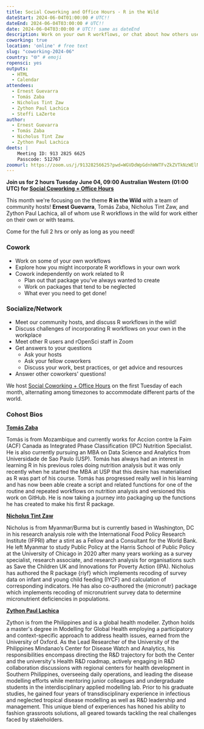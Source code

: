 ```yaml
---
title: Social Coworking and Office Hours - R in the Wild
dateStart: 2024-06-04T01:00:00 # UTC!!
dateEnd: 2024-06-04T03:00:00 # UTC!!
date: 2024-06-04T03:00:00 # UTC!! same as dateEnd
description: Work on your own R workflows, or chat about how others use them in their work.
coworking: true
location: 'online' # free text
slug: "coworking-2024-06"
country: "🌐" # emoji
ropensci: yes
outputs:
  - HTML
  - Calendar
attendees:
  - Ernest Guevarra
  - Tomás Zaba
  - Nicholus Tint Zaw
  - Zython Paul Lachica
  - Steffi LaZerte
author:
  - Ernest Guevarra
  - Tomás Zaba
  - Nicholus Tint Zaw
  - Zython Paul Lachica
deets: |
    Meeting ID: 913 2825 6625
    Passcode: 512767
zoomurl: https://zoom.us/j/91328256625?pwd=WGVDdWpGdnhWWTFvZkZVTkNzWElNQT09
---
```


<!--
```{r}
d <- lubridate::ymd_hms('2024-06-04 09:00:00', tz = 'Australia/Perth')
lubridate::with_tz(d, 'UTC')
lubridate::with_tz(d, 'America/Winnipeg')
```
-->

**Join us for 2 hours Tuesday June 04, 09:00 Australian Western (01:00 UTC) for 
[Social Coworking + Office Hours](/blog/2023/06/21/coworking/)**

This month we're focusing on the theme **R in the Wild** 
with a team of community hosts! **Ernest Guevarra**, Tomás Zaba, 
Nicholus Tint Zaw, and Zython Paul Lachica, all of whom use R workflows in the wild for
work either on their own or with teams.

Come for the full 2 hrs or only as long as you need!

### Cowork

- Work on some of your own workflows
- Explore how you might incorporate R workflows in your own work
- Cowork independently on work related to R
    - Plan out that package you’ve always wanted to create
    - Work on packages that tend to be neglected
    - What ever you need to get done!

### Socialize/Network

- Meet our community hosts, and discuss R workflows in the wild!
- Discuss challenges of incorporating R workflows on your own in the workplace
- Meet other R users and rOpenSci staff in Zoom
- Get answers to your questions
    - Ask your hosts
    - Ask your fellow coworkers
    - Discuss your work, best practices, or get advice and resources
- Answer other coworkers' questions!

We host 
[Social Coworking + Office Hours](/blog/2023/06/21/coworking/) 
on the first Tuesday of each month, alternating among timezones to 
accommodate different parts of the world.

### Cohost Bios

**[Tomás Zaba](/author/tomás-zaba)**

Tomás is from Mozambique and currently works for Accion contre la Faim (ACF) Canada as Integrated Phase Classification (IPC) Nutrition Specialist. He is also currently pursuing an MBA on Data Science and Analytics from Universidade de Sao Paulo (USP). Tomás has always had an interest in learning R in his previous roles doing nutrition analysis but it was only recently when he started the MBA at USP that this desire has materialised as R was part of his course. Tomás has progressed really well in his learning and has now been able create a script and related functions for one of the routine and repeated workflows on nutrition analysis and versioned this work on GitHub. He is now taking a journey into packaging up the functions he has created to make his first R package.


**[Nicholus Tint Zaw](/author/nicholus-tint-zaw)**

Nicholus is from Myanmar/Burma but is currently based in Washington, DC in his research analysis role with the International Food Policy Research Institute (IFPRI) after a stint as a Fellow and a Consultant for the World Bank. He left Myanmar to study Public Policy at the Harris School of Public Policy at the University of Chicago in 2020 after many years working as a survey specialist, research associate, and research analysis for organisations such as Save the Children UK and Innovations for Poverty Action (IPA). Nicholus has authored the R package {riyf} which implements recoding of survey data on infant and young child feeding (IYCF) and calculation of corresponding indicators. He has also co-authored the {micronutr} package which implements recoding of micronutrient survey data to determine micronutrient deficiencies in populations.


**[Zython Paul Lachica](/author/zython-paul-lachica)**

Zython is from the Philippines and is a global health modeller. Zython holds a master's degree in Modelling for Global Health employing a participatory and context-specific approach to address health issues, earned from the University of Oxford. As the Lead Researcher of the University of the Philippines Mindanao’s Center for Disease Watch and Analytics, his responsibilities encompass directing the R&D trajectory for both the Center and the university's Health R&D roadmap, actively engaging in R&D collaboration discussions with regional centers for health development in Southern Philippines, overseeing daily operations, and leading the disease modelling efforts while mentoring junior colleagues and undergraduate students in the interdisciplinary applied modelling lab. Prior to his graduate studies, he gained four years of transdisciplinary experience in infectious and neglected tropical disease modelling as well as R&D leadership and management. This unique blend of experiences has honed his ability to fashion grassroots solutions, all geared towards tackling the real challenges faced by stakeholders.

